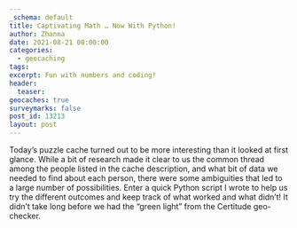 ```yaml
---
_schema: default
title: Captivating Math … Now With Python!
author: Zhanna
date: 2021-08-21 00:00:00
categories:
  - geocaching
tags:
excerpt: Fun with numbers and coding!
header:
  teaser:
geocaches: true
surveymarks: false
post_id: 13213
layout: post
---
```

Today’s puzzle cache turned out to be more interesting than it looked at first glance. While a bit of research made it clear to us the common thread among the people listed in the cache description, and what bit of data we needed to find about each person, there were some ambiguities that led to a large number of possibilities. Enter a quick Python script I wrote to help us try the different outcomes and keep track of what worked and what didn’t\! It didn’t take long before we had the “green light” from the Certitude geo-checker.
